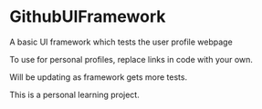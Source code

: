 # GithubUIFramework
A basic UI framework which tests the user profile webpage 

To use for personal profiles, replace links in code with your own. 

Will be updating as framework gets more tests.

This is a personal learning project.
